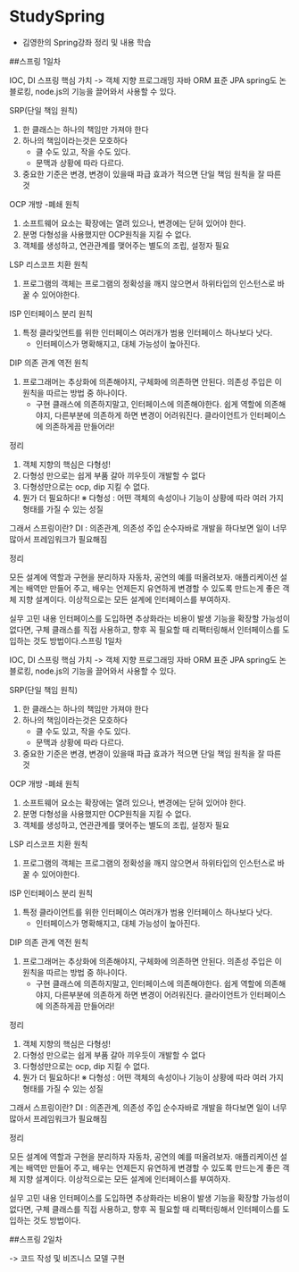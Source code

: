 # StudySpring
  - 김영한의 Spring강좌 정리 및 내용 학습

##스프링 1일차

IOC, DI
스프링 핵심 가치 -> 객체 지향 프로그래밍
자바 ORM 표준 JPA
spring도 논 블로킹, node.js의 기능을 끌어와서 사용할 수 있다.

SRP(단일 책임 원칙)

1. 한 클래스는 하나의 책임만 가져야 한다
2. 하나의 책임이라는것은 모호하다
   - 클 수도 있고, 작을 수도 있다.
   - 문맥과 상황에 따라 다르다.
3. 중요한 기준은 변경, 변경이 있을때 파급 효과가 적으면 단일 책임 원칙을 잘 따른 것

OCP 개방 -폐쇄 원칙

1. 소프트웨어 요소는 확장에는 열려 있으나, 변경에는 닫혀 있어야 한다.
2. 분명 다형성을 사용했지만 OCP원칙을 지킬 수 없다.
3. 객체를 생성하고, 연관관계를 맺어주는 별도의 조립, 설정자 필요

LSP 리스코프 치환 원칙

1. 프로그램의 객체는 프로그램의 정확성을 깨지 않으면서 하위타입의 인스턴스로 바꿀 수 있어야한다.

ISP 인터페이스 분리 원칙

1. 특정 클라잊언트를 위한 인터페이스 여러개가 범용 인터페이스 하나보다 낫다.
   - 인터페이스가 명확해지고, 대체 가능성이 높아진다.


DIP 의존 관계 역전 원칙

1. 프로그래머는 추상화에 의존해야지, 구체화에 의존하면 안된다. 의존성 주입은 이 원칙을 따르는 방법 중 하나이다.
   - 구현 클래스에 의존하지말고, 인터페이스에 의존해야한다.
쉽게 역할에 의존해야지, 다른부분에 의존하게 하면 변경이 어려워진다.
클라이언트가 인터페이스에 의존하게끔 만들어라!


정리

1. 객체 지향의 핵심은 다형성!
2. 다형성 만으로는 쉽게 부품 갈아 끼우듯이 개발할 수 없다
3. 다형성만으로는 ocp, dip 지킬 수 없다.
4. 뭔가 더 필요하다!
※ 다형성 : 어떤 객체의 속성이나 기능이 상황에 따라 여러 가지 형태를 가질 수 있는 성질

그래서 스프링이란?
DI : 의존관계, 의존성 주입
순수자바로 개발을 하다보면 일이 너무 많아서 프레임워크가 필요해짐

정리

모든 설계에 역할과 구현을 분리하자
자동차, 공연의 예를 떠올려보자.
애플리케이션 설계는 배역만 만들어 주고, 배우는 언제든지 유연하게 변경할 수 있도록 만드는게 좋은 객체 지향 설계이다.
이상적으로는 모든 설계에 인터페이스를 부여하자.

실무 고민 내용
인터페이스를 도입하면 추상화라는 비용이 발생
기능을 확장할 가능성이 없다면, 구체 클래스를 직접 사용하고, 향후 꼭 필요할 때 리팩터링해서 인터페이스를 도입하는 것도 방법이다.스프링 1일차

IOC, DI
스프링 핵심 가치 -> 객체 지향 프로그래밍
자바 ORM 표준 JPA
spring도 논 블로킹, node.js의 기능을 끌어와서 사용할 수 있다.

SRP(단일 책임 원칙)

1. 한 클래스는 하나의 책임만 가져야 한다
2. 하나의 책임이라는것은 모호하다
   - 클 수도 있고, 작을 수도 있다.
   - 문맥과 상황에 따라 다르다.
3. 중요한 기준은 변경, 변경이 있을때 파급 효과가 적으면 단일 책임 원칙을 잘 따른 것

OCP 개방 -폐쇄 원칙

1. 소프트웨어 요소는 확장에는 열려 있으나, 변경에는 닫혀 있어야 한다.
2. 분명 다형성을 사용했지만 OCP원칙을 지킬 수 없다.
3. 객체를 생성하고, 연관관계를 맺어주는 별도의 조립, 설정자 필요

LSP 리스코프 치환 원칙

1. 프로그램의 객체는 프로그램의 정확성을 깨지 않으면서 하위타입의 인스턴스로 바꿀 수 있어야한다.

ISP 인터페이스 분리 원칙

1. 특정 클라이언트를 위한 인터페이스 여러개가 범용 인터페이스 하나보다 낫다.
   - 인터페이스가 명확해지고, 대체 가능성이 높아진다.


DIP 의존 관계 역전 원칙

1. 프로그래머는 추상화에 의존해야지, 구체화에 의존하면 안된다. 의존성 주입은 이 원칙을 따르는 방법 중 하나이다.
   - 구현 클래스에 의존하지말고, 인터페이스에 의존해야한다.
쉽게 역할에 의존해야지, 다른부분에 의존하게 하면 변경이 어려워진다.
클라이언트가 인터페이스에 의존하게끔 만들어라!


정리

1. 객체 지향의 핵심은 다형성!
2. 다형성 만으로는 쉽게 부품 갈아 끼우듯이 개발할 수 없다
3. 다형성만으로는 ocp, dip 지킬 수 없다.
4. 뭔가 더 필요하다!
※ 다형성 : 어떤 객체의 속성이나 기능이 상황에 따라 여러 가지 형태를 가질 수 있는 성질

그래서 스프링이란?
DI : 의존관계, 의존성 주입
순수자바로 개발을 하다보면 일이 너무 많아서 프레임워크가 필요해짐

정리

모든 설계에 역할과 구현을 분리하자
자동차, 공연의 예를 떠올려보자.
애플리케이션 설계는 배역만 만들어 주고, 배우는 언제든지 유연하게 변경할 수 있도록 만드는게 좋은 객체 지향 설계이다.
이상적으로는 모든 설계에 인터페이스를 부여하자.

실무 고민 내용
인터페이스를 도입하면 추상화라는 비용이 발생
기능을 확장할 가능성이 없다면, 구체 클래스를 직접 사용하고, 향후 꼭 필요할 때 리팩터링해서 인터페이스를 도입하는 것도 방법이다.

##스프링 2일차

-> 코드 작성 및 비즈니스 모델 구현
